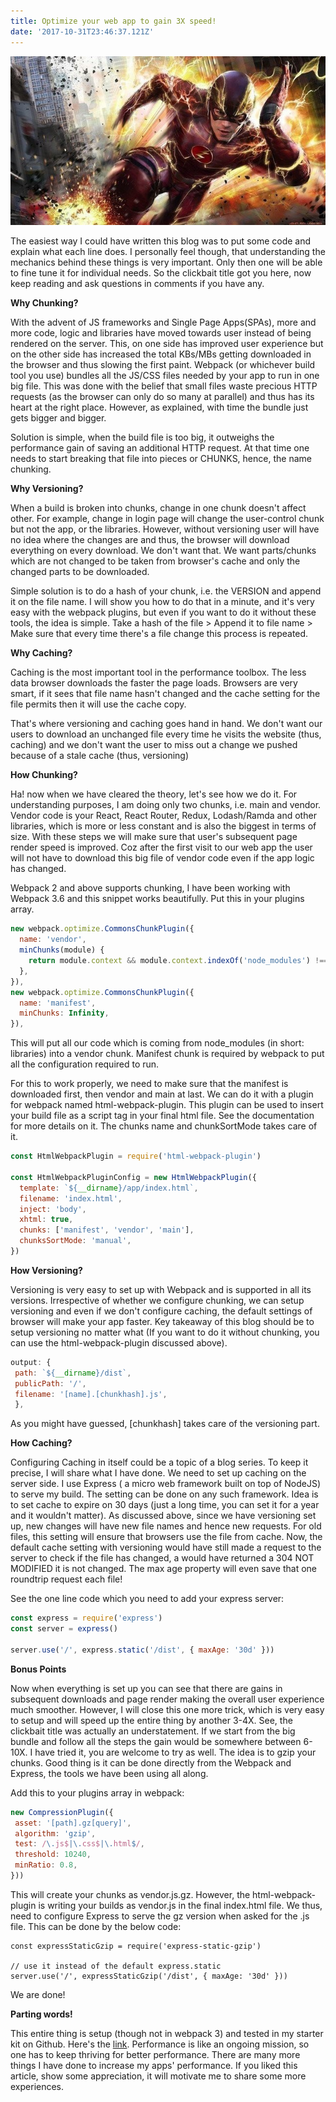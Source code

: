 ```yaml
---
title: Optimize your web app to gain 3X speed!
date: '2017-10-31T23:46:37.121Z'
---
```



![Flash: The Fastest Man Alive, Our web apps should be faster!](./flash.jpg)

The easiest way I could have written this blog was to put some code and explain what each line does. I personally feel though, that understanding the mechanics behind these things is very important. Only then one will be able to fine tune it for individual needs. So the clickbait title got you here, now keep reading and ask questions in comments if you have any.

**Why Chunking?**

With the advent of JS frameworks and Single Page Apps(SPAs), more and more code, logic and libraries have moved towards user instead of being rendered on the server. This, on one side has improved user experience but on the other side has increased the total KBs/MBs getting downloaded in the browser and thus slowing the first paint. Webpack (or whichever build tool you use) bundles all the JS/CSS files needed by your app to run in one big file. This was done with the belief that small files waste precious HTTP requests (as the browser can only do so many at parallel) and thus has its heart at the right place. However, as explained, with time the bundle just gets bigger and bigger.

Solution is simple, when the build file is too big, it outweighs the performance gain of saving an additional HTTP request. At that time one needs to start breaking that file into pieces or CHUNKS, hence, the name chunking. 

**Why Versioning?**

When a build is broken into chunks, change in one chunk doesn't affect other. For example, change in login page will change the user-control chunk but not the app, or the libraries. However, without versioning user will have no idea where the changes are and thus, the browser will download everything on every download. We don't want that. We want parts/chunks which are not changed to be taken from browser's cache and only the changed parts to be downloaded. 

Simple solution is to do a hash of your chunk, i.e. the VERSION and append it on the file name. I will show you how to do that in a minute, and it's very easy with the webpack plugins, but even if you want to do it without these tools, the idea is simple. Take a hash of the file > Append it to file name > Make sure that every time there's a file change this process is repeated. 

**Why Caching?**

Caching is the most important tool in the performance toolbox. The less data browser downloads the faster the page loads. Browsers are very smart, if it sees that file name hasn't changed and the cache setting for the file permits then it will use the cache copy.

That's where versioning and caching goes hand in hand. We don't want our users to download an unchanged file every time he visits the website (thus, caching) and we don't want the user to miss out a change we pushed because of a stale cache (thus, versioning)

**How Chunking?**

Ha! now when we have cleared the theory, let's see how we do it. For understanding purposes, I am doing only two chunks, i.e. main and vendor. Vendor code is your React, React Router, Redux, Lodash/Ramda and other libraries, which is more or less constant and is also the biggest in terms of size. With these steps we will make sure that user's subsequent page render speed is improved. Coz after the first visit to our web app the user will not have to download this big file of vendor code even if the app logic has changed.

Webpack 2 and above supports chunking, I have been working with Webpack 3.6 and this snippet works beautifully. Put this in your plugins array.

```javascript
new webpack.optimize.CommonsChunkPlugin({
  name: 'vendor',
  minChunks(module) {
    return module.context && module.context.indexOf('node_modules') !== -1;
  },
}),
new webpack.optimize.CommonsChunkPlugin({
  name: 'manifest',
  minChunks: Infinity,
}),
```
This will put all our code which is coming from node_modules (in short: libraries) into a vendor chunk. Manifest chunk is required by webpack to put all the configuration required to run.

For this to work properly, we need to make sure that the manifest is downloaded first, then vendor and main at last. We can do it with a plugin for webpack named html-webpack-plugin. This plugin can be used to insert your build file as a script tag in your final html file. See the documentation for more details on it. The chunks name and chunkSortMode takes care of it.

```javascript
const HtmlWebpackPlugin = require('html-webpack-plugin')

const HtmlWebpackPluginConfig = new HtmlWebpackPlugin({
  template: `${__dirname}/app/index.html`,
  filename: 'index.html',
  inject: 'body',
  xhtml: true,
  chunks: ['manifest', 'vendor', 'main'],
  chunksSortMode: 'manual',
})
```

**How Versioning?**

Versioning is very easy to set up with Webpack and is supported in all its versions. Irrespective of whether we configure chunking, we can setup versioning and even if we don't configure caching, the default settings of browser will make your app faster. Key takeaway of this blog should be to setup versioning no matter what (If you want to do it without chunking, you can use the html-webpack-plugin discussed above).

```javascript
output: {
 path: `${__dirname}/dist`,
 publicPath: '/',
 filename: '[name].[chunkhash].js',
 },
 ```
As you might have guessed, [chunkhash] takes care of the versioning part.

**How Caching?**

Configuring Caching in itself could be a topic of a blog series. To keep it precise, I will share what I have done. We need to set up caching on the server side. I use Express ( a micro web framework built on top of NodeJS) to serve my build. The setting can be done on any such framework. Idea is to set cache to expire on 30 days (just a long time, you can set it for a year and it wouldn't matter). As discussed above, since we have versioning set up, new changes will have new file names and hence new requests. For old files, this setting will ensure that browsers use the file from cache. Now, the default cache setting with versioning would have still made a request to the server to check if the file has changed, a would have returned a 304 NOT MODIFIED it is not changed. The max age property will even save that one roundtrip request each file!

See the one line code which you need to add your express server:

```javascript
const express = require('express')
const server = express()

server.use('/', express.static('/dist', { maxAge: '30d' }))
```

**Bonus Points**

Now when everything is set up you can see that there are gains in subsequent downloads and page render making the overall user experience much smoother. However, I will close this one more trick, which is very easy to setup and will speed up the entire thing by another 3-4X. See, the clickbait title was actually an understatement. If we start from the big bundle and follow all the steps the gain would be somewhere between 6-10X. I have tried it, you are welcome to try as well. The idea is to gzip your chunks. Good thing is it can be done directly from the Webpack and Express, the tools we have been using all along.

Add this to your plugins array in webpack:

```javascript
new CompressionPlugin({
 asset: '[path].gz[query]',
 algorithm: 'gzip',
 test: /\.js$|\.css$|\.html$/,
 threshold: 10240,
 minRatio: 0.8,
}))
```

This will create your chunks as vendor.js.gz. However, the html-webpack-plugin is writing your builds as vendor.js in the final index.html file. We thus, need to configure Express to serve the gz version when asked for the .js file. This can be done by the below code:

```
const expressStaticGzip = require('express-static-gzip')

// use it instead of the default express.static
server.use('/', expressStaticGzip('/dist', { maxAge: '30d' }))
```
We are done!

**Parting words!**

This entire thing is setup (though not in webpack 3) and tested in my starter kit on Github. Here's the [link](https://github.com/tanaypratap/react-webpack2-starter). Performance is like an ongoing mission, so one has to keep thriving for better performance. There are many more things I have done to increase my apps' performance. If you liked this article, show some appreciation, it will motivate me to share some more experiences. 
